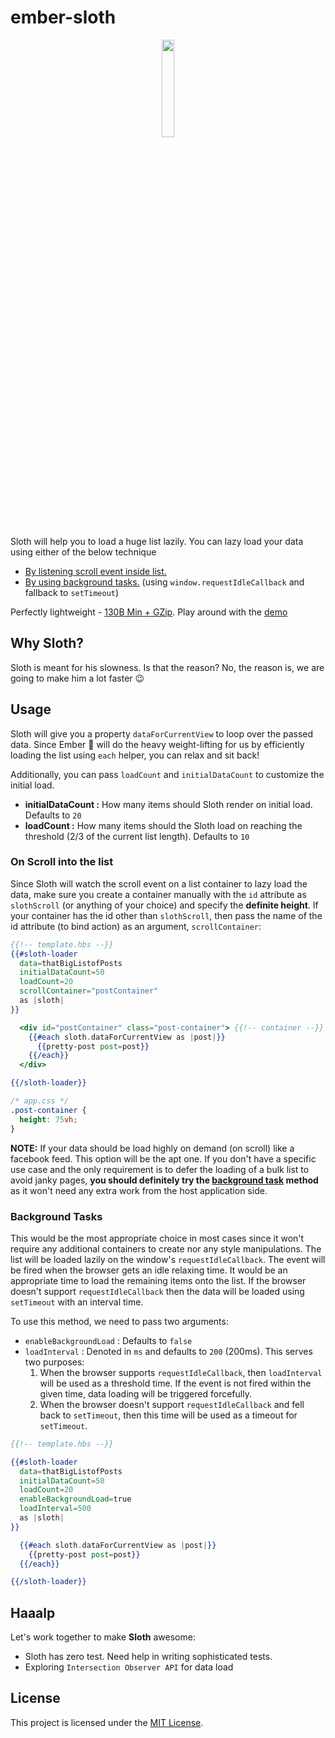 # ember-sloth
<div style="text-align:center">
  <img src ="https://image.ibb.co/bOPGzx/105ee17e0ae8112ecfcff00d9e967b29.jpg" width="20%"  />
</div>

Sloth will help you to load a huge list lazily. You can lazy load your data using either of the below technique
  * [By listening scroll event inside list.](#on-scroll-into-the-list)
  * [By using background tasks.](#background-tasks) (using `window.requestIdleCallback` and fallback to `setTimeout`)

Perfectly lightweight - [130B Min + GZip](https://bundlephobia.com/result?p=ember-sloth@0.0.2). Play around with the [demo](https://ember-sloth.netlify.com/)


## Why Sloth?
Sloth is meant for his slowness. Is that the reason? No, the reason is, we are going to make him a lot faster 😉 

## Usage

Sloth will give you a property `dataForCurrentView` to loop over the passed data. Since Ember 🐹 will do the heavy weight-lifting for us by efficiently loading the list using `each` helper, you can relax and sit back!

Additionally, you can pass `loadCount` and `initialDataCount` to customize the initial load.

* **initialDataCount :** How many items should Sloth render on initial load. Defaults to `20`
* **loadCount :** How many items should the Sloth load on reaching the threshold (2/3 of the current list length). Defaults to `10`

### On Scroll into the list

Since Sloth will watch the scroll event on a list container to lazy load the data, make sure you create a container manually with the `id` attribute as `slothScroll` (or anything of your choice) and specify the **definite height**. If your container has the id other than `slothScroll`, then pass the name of the id attribute (to bind action) as an argument, `scrollContainer`:

```hbs
{{!-- template.hbs --}}
{{#sloth-loader 
  data=thatBigListofPosts 
  initialDataCount=50 
  loadCount=20 
  scrollContainer="postContainer"
  as |sloth|
}}

  <div id="postContainer" class="post-container"> {{!-- container --}}
    {{#each sloth.dataForCurrentView as |post|}}
      {{pretty-post post=post}}
    {{/each}}
  </div>

{{/sloth-loader}}
```

```css
/* app.css */
.post-container {
  height: 75vh;
}
```

**NOTE:** If your data should be load highly on demand (on scroll) like a facebook feed. This option will be the apt one. If you don't have a specific use case and the only requirement is to defer the loading of a bulk list to avoid janky pages, **you should definitely try the [background task](#background-tasks) method** as it won't need any extra work from the host application side. 

### Background Tasks

This would be the most appropriate choice in most cases since it won't require any additional containers to create nor any style manipulations. The list will be loaded lazily on the window's `requestIdleCallback`. The event will be fired when the browser gets an idle relaxing time. It would be an appropriate time to load the remaining items onto the list. If the browser doesn't support `requestIdleCallback` then the data will be loaded using `setTimeout` with an interval time.

To use this method, we need to pass two arguments:
* `enableBackgroundLoad` : Defaults to `false`
* `loadInterval`  : Denoted in `ms` and defaults to `200` (200ms). This serves two purposes:
    1) When the browser supports `requestIdleCallback`, then `loadInterval` will be used as a threshold time. If the event is not fired within the given time, data loading will be triggered forcefully.
    2) When the browser doesn't support `requestIdleCallback` and fell back to `setTimeout`, then this time will be used as a timeout for `setTimeout`.

```hbs
{{!-- template.hbs --}}

{{#sloth-loader 
  data=thatBigListofPosts 
  initialDataCount=50 
  loadCount=20 
  enableBackgroundLoad=true
  loadInterval=500
  as |sloth|
}}

  {{#each sloth.dataForCurrentView as |post|}}
    {{pretty-post post=post}}
  {{/each}}

{{/sloth-loader}}
```

## Haaalp
Let's work together to make **Sloth** awesome:
* Sloth has zero test. Need help in writing sophisticated tests.
* Exploring `Intersection Observer API` for data load


License
------------------------------------------------------------------------------

This project is licensed under the [MIT License](LICENSE.md).
